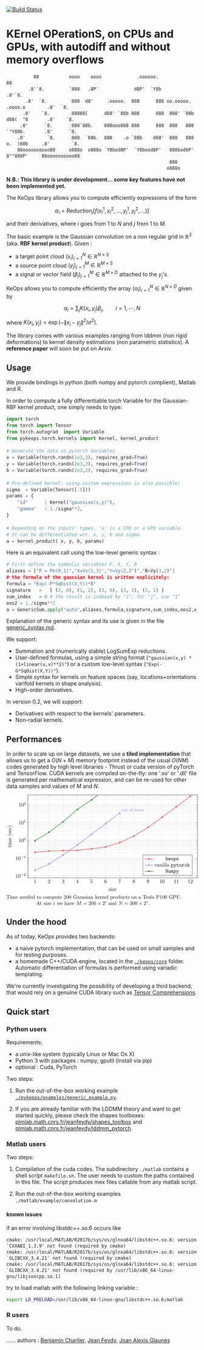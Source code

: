 [![Build Status](https://ci.inria.fr/keops/buildStatus/icon?job=keops_runner_test)](https://ci.inria.fr/keops/job/keops_runner_test/)
# KErnel OPerationS, on CPUs and GPUs, with autodiff and without memory overflows

```
          88           oooo    oooo             .oooooo.                                 88
        .8'`8.         `888   .8P'             d8P'  `Y8b                              .8'`8.
       .8'  `8.         888  d8'     .ooooo.  888      888 oo.ooooo.   .oooo.o        .8'  `8.
      .8'    `8.        88888[      d88' `88b 888      888  888' `88b d88(  "8       .8'    `8.
     .8'      `8.       888`88b.    888ooo888 888      888  888   888 `"Y88b.       .8'      `8.
    .8'        `8.      888  `88b.  888    .o `88b    d88'  888   888 o.  )88b     .8'        `8.
    88oooooooooo88     o888o  o888o `Y8bod8P'  `Y8bood8P'   888bod8P' 8""888P'     88oooooooooo88
                                                            888
                                                           o888o
```

**N.B.: This library is under development... some key features have not been implemented yet.**

The KeOps library allows you to compute efficiently expressions of the form

```math
\alpha_i = \text{Reduction}_j \big[ f(x^1_i, x^2_i, ..., y^1_j, y^2_j, ...)  \big]
```

and their derivatives, where $`i`$ goes from $`1`$ to $`N`$ and $`j`$ from $`1`$ to $`M`$.

The basic example is the Gaussian convolution on a non regular grid in $`\mathbb R^3`$ (aka. **RBF kernel product**). Given :

- a target point cloud $`(x_i)_{i=1}^N \in  \mathbb R^{N \times 3}`$
- a source point cloud $`(y_j)_{j=1}^M \in  \mathbb R^{M \times 3}`$
- a signal or vector field $`(\beta_j)_{j=1}^M \in  \mathbb R^{M \times D}`$ attached to the $`y_j`$'s

KeOps allows you to compute efficiently the array $`(\alpha_i)_{i=1}^N \in  \mathbb R^{N \times D}`$ given by

```math
 \alpha_i =  \sum_j K(x_i,y_j) \beta_j,  \qquad i=1,\cdots,N
```

where $`K(x_i,y_j) = \exp(-\|x_i - y_j\|^2 / \sigma^2)`$.

The library comes with various examples ranging from lddmm (non rigid deformations) to kernel density estimations (non parametric statistics).
A **reference paper** will soon be put on Arxiv.

## Usage

We provide bindings in python (both numpy and pytorch complient),  Matlab and R.

In order to compute a fully differentiable torch Variable for the Gaussian-RBF kernel product,
one simply needs to type:

```python
import torch
from torch import Tensor
from torch.autograd  import Variable
from pykeops.torch.kernels import Kernel, kernel_product

# Generate the data as pytorch Variables
x = Variable(torch.randn(1e3,3), requires_grad=True)
y = Variable(torch.randn(2e3,3), requires_grad=True)
b = Variable(torch.randn(2e3,2), requires_grad=True)

# Pre-defined kernel: using custom expressions is also possible!
sigma  = Variable(Tensor([.5]))
params = {
    "id"      : Kernel("gaussian(x,y)"),
    "gamma"   : 1./sigma**2,
}

# Depending on the inputs' types, 'a' is a CPU or a GPU variable.
# It can be differentiated wrt. x, y, b and sigma.
a = kernel_product( x, y, b, params)
```
Here is an equivalent call using the low-level generic syntax :

```python
# First define the symbolic variables P, X, Y, B
aliases = ["P = Pm(0,1)","X=Vx(1,3)","Y=Vy(2,3")","B=Vy(3,2)"]
# the formula of the gaussian kernel is written explicitely:
formula = "Exp(-P*SqDist(X,Y))*B"
signature   =   [ (2, 0), (1, 2), (3, 0), (3, 1), (2, 1) ]
sum_index   = 0 # the result is indexed by "i"; for "j", use "1"
oos2 = 1./sigma**2
a = GenericSum.apply("auto",aliases,formula,signature,sum_index,oos2,x,y,b)
```

Explanation of the generic syntax and its use is given in the file [generic_syntax.md](generic_syntax.md).

We support:

- Summation and (numerically stable) LogSumExp reductions.
- User-defined formulas, using a simple string format (`"gaussian(x,y) * (1+linear(u,v)**2)"`) or a custom low-level syntax (`"Exp(-G*SqDist(X,Y))"`).
- Simple syntax for kernels on feature spaces (say, locations+orientations varifold kernels in shape analysis).
- High-order derivatives.

In version 0.2, we will support:

- Derivatives with respect to the kernels' parameters.
- Non-radial kernels.

## Performances

In order to scale up on large datasets, we use a **tiled implementation** that allows us to get a $`O(N+M)`$ memory footprint instead of the usual $`O(NM)`$ codes generated by high level libraries - Thrust or cuda version of pyTorch and TensorFlow. CUDA kernels are compiled on-the-fly: one '.so' or '.dll' file is generated per mathematical expression, and can be re-used for other data samples and values of $`M`$ and $`N`$.

![Benchmark](./benchmark.png)

## Under the hood

As of today, KeOps provides two backends:

- a naive pytorch implementation, that can be used on small samples and for testing purposes.
- a homemade C++/CUDA engine, located in the [`./keops/core`](./keops/core) folder. Automatic differentiation of formulas is performed using variadic templating.

We're currently investigating the possibility of developing a third backend, that would rely on a genuine CUDA library such as [Tensor Comprehensions](http://facebookresearch.github.io/TensorComprehensions/introduction.html).

## Quick start

### Python users

Requirements:
- a unix-like system (typically Linux or Mac Os X)
- Python 3 with packages  : numpy, gputil (install via pip)
- optional : Cuda, PyTorch

Two steps:

1) Run the out-of-the-box working example [`./pykeops/examples/generic_example.py`](./pykeops/examples/generic_example.py).

2) If you are already familiar with the LDDMM theory and want to get started quickly, please check the shapes toolboxes: [plmlab.math.cnrs.fr/jeanfeydy/shapes_toolbox](https://plmlab.math.cnrs.fr/jeanfeydy/shapes_toolbox) and [plmlab.math.cnrs.fr/jeanfeydy/lddmm_pytorch](https://plmlab.math.cnrs.fr/jeanfeydy/lddmm_pytorch).

### Matlab users

Two steps:

1) Compilation of the cuda codes. The subdirectory `./matlab` contains a shell script `makefile.sh`. The user needs to custom the paths contained in this file. The script produces mex files callable from any matlab script.

2) Run the out-of-the-box working examples `./matlab/example/convolution.m`

#### known issues

if an error involving libstdc++.so.6 occurs like

```
cmake: /usr/local/MATLAB/R2017b/sys/os/glnxa64/libstdc++.so.6: version `CXXABI_1.3.9' not found (required by cmake)
cmake: /usr/local/MATLAB/R2017b/sys/os/glnxa64/libstdc++.so.6: version `GLIBCXX_3.4.21' not found (required by cmake)
cmake: /usr/local/MATLAB/R2017b/sys/os/glnxa64/libstdc++.so.6: version `GLIBCXX_3.4.21' not found (required by /usr/lib/x86_64-linux-gnu/libjsoncpp.so.1)
```

try to load matlab with the following linking variable :

```bash
export LD_PRELOAD=/usr/lib/x86_64-linux-gnu/libstdc++.so.6;matlab
```

### R users

To do.

......
authors : [Benjamin Charlier](http://www.math.univ-montp2.fr/~charlier/), [Jean Feydy](http://www.math.ens.fr/~feydy/), [Joan Alexis Glaunès](http://www.mi.parisdescartes.fr/~glaunes/)
